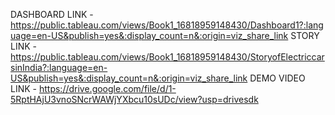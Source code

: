 DASHBOARD LINK - https://public.tableau.com/views/Book1_16818959148430/Dashboard1?:language=en-US&publish=yes&:display_count=n&:origin=viz_share_link
STORY LINK - https://public.tableau.com/views/Book1_16818959148430/StoryofElectriccarsinIndia?:language=en-US&publish=yes&:display_count=n&:origin=viz_share_link
DEMO VIDEO LINK - https://drive.google.com/file/d/1-5RptHAjU3vnoSNcrWAWjYXbcu10sUDc/view?usp=drivesdk
